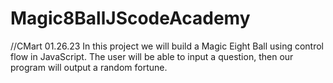 # Magic8BallJScodeAcademy
//CMart 01.26.23
In this project we will build a Magic Eight Ball using control flow in JavaScript.
The user will be able to input a question, then our program will output a random fortune.
